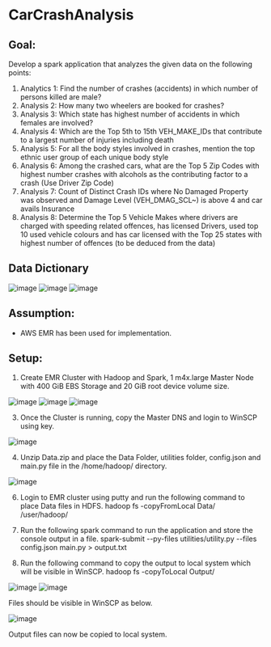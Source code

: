 # CarCrashAnalysis
## Goal: 
Develop a spark application that analyzes the given data on the following points: 
1. Analytics 1: Find the number of crashes (accidents) in which number of persons killed are male?
2. Analysis 2: How many two wheelers are booked for crashes?
3. Analysis 3: Which state has highest number of accidents in which females are involved?
4. Analysis 4: Which are the Top 5th to 15th VEH_MAKE_IDs that contribute to a largest number of injuries including death
5. Analysis 5: For all the body styles involved in crashes, mention the top ethnic user group of each unique body style
6. Analysis 6: Among the crashed cars, what are the Top 5 Zip Codes with highest number crashes with alcohols as the contributing factor to a crash (Use Driver Zip Code)
7. Analysis 7: Count of Distinct Crash IDs where No Damaged Property was observed and Damage Level (VEH_DMAG_SCL~) is above 4 and car avails Insurance
8. Analysis 8: Determine the Top 5 Vehicle Makes where drivers are charged with speeding related offences, has licensed Drivers, used top 10 used vehicle colours and has car licensed with the Top 25 states with highest number of offences (to be deduced from the data)

## Data Dictionary

![image](https://github.com/ritikamehra/CarCrashAnalysis/assets/54076372/5c22a6ab-a623-46c6-8707-737d06139f03)
![image](https://github.com/ritikamehra/CarCrashAnalysis/assets/54076372/ebd7afe7-132f-4b28-bf75-c110b149fb92)
![image](https://github.com/ritikamehra/CarCrashAnalysis/assets/54076372/c6815411-bea0-43bd-b0ef-699b62ba935a)

## Assumption:
- AWS EMR has been used for implementation.

## Setup:
1. Create EMR Cluster with Hadoop and Spark, 1 m4x.large Master Node with 400 GiB EBS Storage and 20 GiB root device volume size.

![image](https://github.com/ritikamehra/CarCrashAnalysis/assets/54076372/0f9f2d08-0dec-411c-ac9b-81607159a17b)
![image](https://github.com/ritikamehra/CarCrashAnalysis/assets/54076372/8dc2044e-320c-4bd8-960d-efc74f582fec)
![image](https://github.com/ritikamehra/CarCrashAnalysis/assets/54076372/96d0b19f-6d8c-41e2-93e5-5847510d70f0)

3. Once the Cluster is running, copy the Master DNS and login to WinSCP using key.

![image](https://github.com/ritikamehra/CarCrashAnalysis/assets/54076372/f481c469-3deb-47d4-8417-d946e9850747)


4. Unzip Data.zip and place the Data Folder, utilities folder, config.json and main.py file in the /home/hadoop/ directory.

![image](https://github.com/ritikamehra/CarCrashAnalysis/assets/54076372/ca1c5b61-f7d6-40c6-88ef-92b879a1c7ed)


6. Login to EMR cluster using putty and run the following command to place Data files in HDFS.
hadoop fs -copyFromLocal Data/ /user/hadoop/

7. Run the following spark command to run the application and store the console output in a file.
spark-submit --py-files utilities/utility.py --files config.json main.py > output.txt

8. Run the following command to copy the output to local system which will be visible in WinSCP.
hadoop fs -copyToLocal Output/   

![image](https://github.com/ritikamehra/CarCrashAnalysis/assets/54076372/9af29e4d-0cb4-4507-8fa7-28ef98370c6e)
![image](https://github.com/ritikamehra/CarCrashAnalysis/assets/54076372/83027f31-0475-457a-a2b3-08b22aa35d4c)

Files should be visible in WinSCP as below.

![image](https://github.com/ritikamehra/CarCrashAnalysis/assets/54076372/bfd5f619-154b-4cc2-93ad-fd5d9e4b4dd8)


Output files can now be copied to local system.



